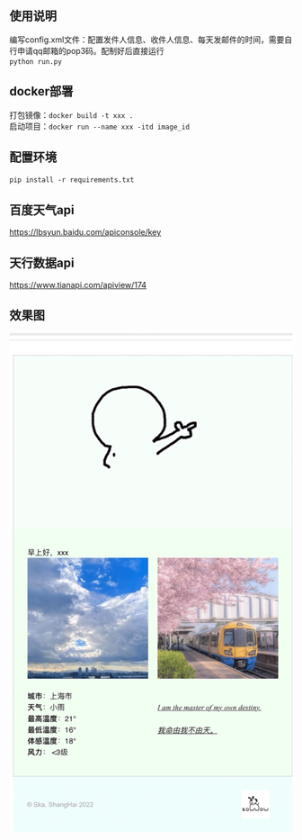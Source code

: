 ## 使用说明
编写config.xml文件：配置发件人信息、收件人信息、每天发邮件的时间，需要自行申请qq邮箱的pop3码。配制好后直接运行<br />
`python run.py`
## docker部署
打包镜像：`docker build -t xxx .`<br />
启动项目：`docker run --name xxx -itd image_id`
## 配置环境
`pip install -r requirements.txt`
## 百度天气api
https://lbsyun.baidu.com/apiconsole/key
## 天行数据api
https://www.tianapi.com/apiview/174

## 效果图<br/>

![效果图](https://github.com/Ska-cloud/auto_send_daily_temperature_email/blob/main/IMG_0707.GIF)